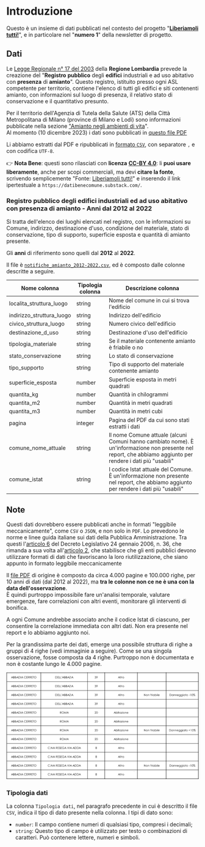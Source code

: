 # Introduzione

Questo è un insieme di dati pubblicati nel contesto del progetto "[**Liberiamoli tutti!**](https://datibenecomune.substack.com/about)", e in particolare nel "**numero 1**" della newsletter di progetto.

## Dati

Le [Legge Regionale n° 17 del 2003](https://normelombardia.consiglio.regione.lombardia.it/NormeLombardia/Accessibile/main.aspx?exp_coll=lr002003092900017&view=showdoc&iddoc=lr002003092900017&selnode=lr002003092900017) della **Regione Lombardia** prevede la creazione del "**Registro** **pubblico** degli **edifici** industriali e ad uso abitativo con **presenza** di **amianto**". Questo registro, istituito presso ogni ASL competente per territorio, contiene l'elenco di tutti gli edifici e siti contenenti amianto, con informazioni sul luogo di presenza, il relativo stato di conservazione e il quantitativo presunto.<br>

Per il territorio dell'Agenzia di Tutela della Salute (ATS) della Città Metropolitana di Milano (province di Milano e Lodi) sono informazioni pubblicate nella sezione ["Amianto negli ambienti di vita](https://www.ats-milano.it/ats/carta-servizi/guida-servizi/ambiente/amianto/amianto-ambienti-vita)".<br>
Al momento (10 dicembre 2023) i dati sono pubblicati in [questo file PDF](https://www.ats-milano.it/sites/default/files/2023-11/Registro%20Pubblico%20LR17-2003_dal%202012%20al%202022.pdf)

Li abbiamo estratti dal PDF e ripubblicati in [formato `CSV`](https://raw.githubusercontent.com/ondata/liberiamoli-tutti/main/amianto_ats_milano/dati/notifiche_amianto_2012-2022.csv), con separatore `,` e con codifica `UTF-8`.

👉 **Nota Bene**: questi sono rilasciati con **licenza** [**CC-BY 4.0**](https://creativecommons.org/licenses/by/4.0/deed.it): li **puoi usare liberamente**, anche per scopi commerciali, ma devi **citare la fonte**, scrivendo semplicemente "Fonte: [Liberiamoli tutti!](https://datibenecomune.substack.com/)" e inserendo il link ipertestuale a `https://datibenecomune.substack.com/`.

### Registro pubblico degli edifici industriali ed ad uso abitativo con presenza di amianto - Anni dal 2012 al 2022

Si tratta dell'elenco dei luoghi elencati nel registro, con le informazioni su Comune, indirizzo, destinazione d'uso, condizione del materiale, stato di conservazione, tipo di supporto, superficie esposta e quantità di amianto presente.

Gli **anni** di riferimento sono quelli dal **2012** al **2022**.

Il file è [`notifiche_amianto_2012-2022.csv`](https://raw.githubusercontent.com/ondata/liberiamoli-tutti/main/amianto_ats_milano/dati/notifiche_amianto_2012-2022.csv), ed è composto dalle colonne descritte a seguire.

| Nome colonna | Tipologia colonna | Descrizione colonna |
| --- | --- | --- |
| localita_struttura_luogo | string | Nome del comune in cui si trova l'edificio |
| indirizzo_struttura_luogo | string | Indirizzo dell'edificio |
| civico_struttura_luogo | string | Numero civico dell'edificio |
| destinazione_d_uso | string | Destinazione d'uso dell'edificio |
| tipologia_materiale | string | Se il materiale contenente amianto è friabile o no |
| stato_conservazione | string | Lo stato di conservazione |
| tipo_supporto | string | Tipo di supporto del materiale contenente amianto |
| superficie_esposta | number | Superficie esposta in metri quadrati |
| quantita_kg | number | Quantità in chilogrammi |
| quantita_m2 | number | Quantità in metri quadrati |
| quantita_m3 | number | Quantità in metri cubi |
| pagina | integer | Pagina del PDF da cui sono stati estratti i dati |
| comune_nome_attuale | string | Il nome Comune attuale (alcuni Comuni hanno cambiato nome). È un'informazione non presente nel report, che abbiamo aggiunto per rendere i dati più "usabili" |
| comune_istat | string | I codice Istat attuale del Comune. È un'informazione non presente nel report, che abbiamo aggiunto per rendere i dati più "usabili" |

## Note

Questi dati dovrebbero essere pubblicati anche in formati "leggibile meccanicamente", come `CSV` o `JSON`, e non solo in `PDF`. Lo prevedono le norme e linee guida italiane sui dati della Pubblica Amministrazione. Tra questi l'[articolo 6](https://www.normattiva.it/uri-res/N2Ls?urn:nir:stato:decreto.legislativo:2006-01-24;36!vig~art6) del Decreto Legislativo 24 gennaio 2006, n. 36, che rimanda a sua volta all'[articolo 2](https://www.normattiva.it/uri-res/N2Ls?urn:nir:stato:decreto.legislativo:2006-01-24;36!vig~art2), che stabilisce che gli enti pubblici devono utilizzare formati di dati che favoriscano la loro riutilizzazione, che siano appunto in formato leggibile meccanicamente

Il [file PDF](https://www.ats-milano.it/sites/default/files/2023-11/Registro%20Pubblico%20LR17-2003_dal%202012%20al%202022.pdf) di origine è composto da circa 4.000 pagine e 100.000 righe, per 10 anni di dati (dal 2012 al 2022), ma **tra le colonne non ce ne è una con la data dell'osservazione**.<br>
È quindi purtroppo impossibile fare un'analisi temporale, valutare emergenze, fare correlazioni con altri eventi, monitorare gli interventi di bonifica.

A ogni Comune andrebbe associato anche il codice Istat di ciascuno, per consentire la correlazione immediata con altri dati. Non era presente nel report e lo abbiamo aggiunto noi.

Per la grandissima parte dei dati, emerge una possibile struttura di righe a gruppi di 4 righe (vedi immaginie a seguire). Come se una singola osservazione, fosse composta da 4 righe.
Purtroppo non è documentata e non è costante lungo le 4.000 pagine.

![](../risorse/struttura-gruppi4.png)


### Tipologia dati

La colonna `Tipologia dati`, nel paragrafo precedente in cui è descritto il file `CSV`, indica il tipo di dato presente nella colonna. I tipi di dato sono:

- `number`: Il campo contiene numeri di qualsiasi tipo, compresi i decimali;
- `string`: Questo tipo di campo è utilizzato per testo o combinazioni di caratteri. Può contenere lettere, numeri e simboli.
